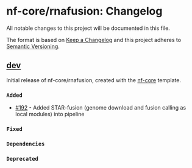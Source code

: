 # nf-core/rnafusion: Changelog

All notable changes to this project will be documented in this file.

The format is based on [Keep a Changelog](https://keepachangelog.com/en/1.0.0/)
and this project adheres to [Semantic Versioning](https://semver.org/spec/v2.0.0.html).

## [dev](https://github.com/nf-core/rnafusion/tree/dsl2)

Initial release of nf-core/rnafusion, created with the [nf-core](https://nf-co.re/) template.

### `Added`
- [#192](https://github.com/nf-core/rnafusion/pull/192) - Added STAR-fusion (genome download and fusion calling as local modules) into pipeline

### `Fixed`

### `Dependencies`

### `Deprecated`
